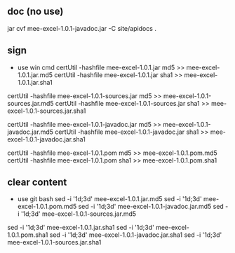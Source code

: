 

## doc (no use)
jar cvf mee-excel-1.0.1-javadoc.jar -C site/apidocs .

## sign
+ use win cmd
certUtil -hashfile mee-excel-1.0.1.jar md5 >> mee-excel-1.0.1.jar.md5
certUtil -hashfile mee-excel-1.0.1.jar sha1 >> mee-excel-1.0.1.jar.sha1

certUtil -hashfile mee-excel-1.0.1-sources.jar md5 >> mee-excel-1.0.1-sources.jar.md5
certUtil -hashfile mee-excel-1.0.1-sources.jar sha1 >> mee-excel-1.0.1-sources.jar.sha1

certUtil -hashfile mee-excel-1.0.1-javadoc.jar md5 >> mee-excel-1.0.1-javadoc.jar.md5
certUtil -hashfile mee-excel-1.0.1-javadoc.jar sha1 >> mee-excel-1.0.1-javadoc.jar.sha1

certUtil -hashfile mee-excel-1.0.1.pom md5 >> mee-excel-1.0.1.pom.md5
certUtil -hashfile mee-excel-1.0.1.pom sha1 >> mee-excel-1.0.1.pom.sha1

## clear content

+ use git bash 
sed -i '1d;3d' mee-excel-1.0.1.jar.md5
sed -i '1d;3d' mee-excel-1.0.1.pom.md5
sed -i '1d;3d' mee-excel-1.0.1-javadoc.jar.md5
sed -i '1d;3d' mee-excel-1.0.1-sources.jar.md5

sed -i '1d;3d' mee-excel-1.0.1.jar.sha1
sed -i '1d;3d' mee-excel-1.0.1.pom.sha1
sed -i '1d;3d' mee-excel-1.0.1-javadoc.jar.sha1
sed -i '1d;3d' mee-excel-1.0.1-sources.jar.sha1

